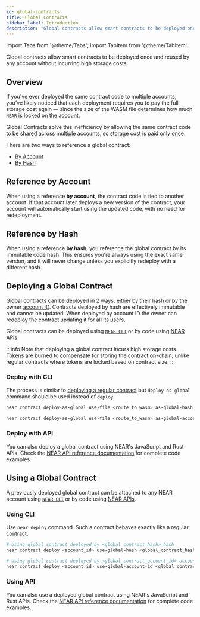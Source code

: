 ```yaml
---
id: global-contracts
title: Global Contracts
sidebar_label: Introduction
description: "Global contracts allow smart contracts to be deployed once and reused by any account without incurring high storage costs."
---
```

import Tabs from '@theme/Tabs';
import TabItem from '@theme/TabItem';

Global contracts allow smart contracts to be deployed once and reused by any account without incurring high storage costs.

## Overview

If you've ever deployed the same contract code to multiple accounts, you’ve likely noticed that each deployment requires you to pay the full storage cost again — since the size of the WASM file determines how much `NEAR` is locked on the account.

Global Contracts solve this inefficiency by allowing the same contract code to be shared across multiple accounts, so storage cost is paid only once.

There are two ways to reference a global contract:
- [By Account](#reference-by-account)
- [By Hash](#reference-by-hash)

## Reference by Account

When using a reference **by account**, the contract code is tied to another account. If that account later deploys a new version of the contract, your account will automatically start using the updated code, with no need for redeployment.

## Reference by Hash

When using a reference **by hash**, you reference the global contract by its immutable code hash. This ensures you're always using the exact same version, and it will never change unless you explicitly redeploy with a different hash.

## Deploying a Global Contract

Global contracts can be deployed in 2 ways: either by their [hash](#reference-by-hash) or by the owner [account ID](#reference-by-account).
Contracts deployed by hash are effectively immutable and cannot be updated.
When deployed by account ID the owner can redeploy the contract updating it for all its users.

Global contracts can be deployed using [`NEAR CLI`](#deploy-with-cli) or by code using [NEAR APIs](#deploy-with-api).

:::info
Note that deploying a global contract incurs high storage costs. Tokens are burned to compensate for storing the contract on-chain, unlike regular contracts where tokens are locked based on contract size.
:::

### Deploy with CLI

The process is similar to [deploying a regular contract](./release/deploy.md#deploying-the-contract) but `deploy-as-global` command should be used instead of `deploy`.

<Tabs groupId="cli-tabs">
  <TabItem value="by-hash" label="By Hash">

  ```bash
  near contract deploy-as-global use-file <route_to_wasm> as-global-hash <account_id> network-config testnet sign-with-keychain send
  ```
  </TabItem>

  <TabItem value="by-account-id" label="By Account Id">

  ```bash
  near contract deploy-as-global use-file <route_to_wasm> as-global-account-id <account_id> network-config testnet sign-with-keychain send
  ```
  </TabItem>
</Tabs>

### Deploy with API

You can also deploy a global contract using NEAR's JavaScript and Rust APIs.
Check the [NEAR API reference documentation](../tools/near-api.md#deploy-a-global-contract) for complete code examples.

## Using a Global Contract

A previously deployed global contract can be attached to any NEAR account using [`NEAR CLI`](#using-cli) or by code using [NEAR APIs](#using-api).

### Using CLI

Use `near deploy` command. Such a contract behaves exactly like a regular contract.

<Tabs groupId="cli-tabs">
  <TabItem value="by-hash" label="By Hash">

  ```bash
  # Using global contract deployed by <global_contract_hash> hash
  near contract deploy <account_id> use-global-hash <global_contract_hash> without-init-call network-config testnet
  ```
  </TabItem>

  <TabItem value="by-account-id" label="By Account Id">

  ```bash
  # Using global contract deployed by <global_contract_account_id> account id
  near contract deploy <account_id> use-global-account-id <global_contract_account_id> without-init-call network-config testnet
  ```
  </TabItem>
</Tabs>

### Using API

You can also use a deployed global contract using NEAR's JavaScript and Rust APIs.
Check the [NEAR API reference documentation](../tools/near-api.md#use-a-global-contract) for complete code examples.

